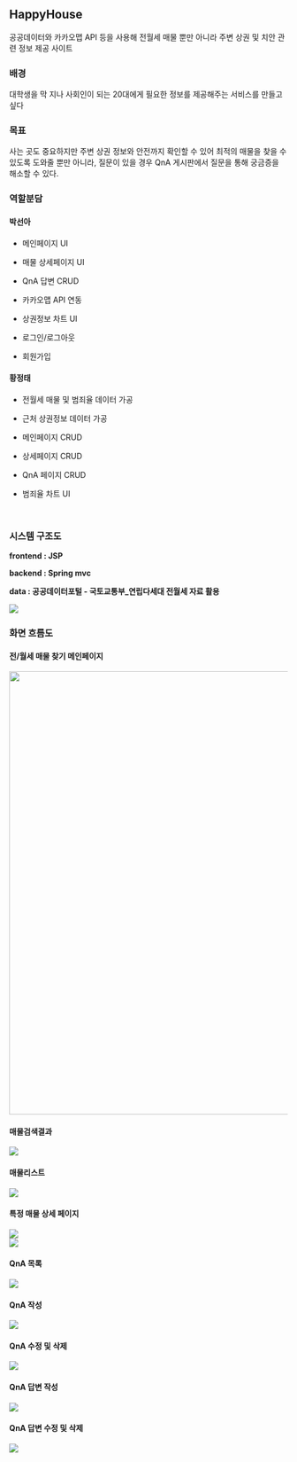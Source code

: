 ## HappyHouse

공공데이터와 카카오맵 API 등을 사용해 전월세 매물 뿐만 아니라 주변 상권 및 치안 관련 정보 제공 사이트



### 배경

대학생을 막 지나 사회인이 되는 20대에게 필요한 정보를 제공해주는 서비스를 만들고 싶다



### 목표

사는 곳도 중요하지만 주변 상권 정보와 안전까지 확인할 수 있어 최적의 매물을 찾을 수 있도록 도와줄 뿐만 아니라, 질문이 있을 경우 QnA 게시판에서 질문을 통해 궁금증을 해소할 수 있다.

### 역할분담

#### 박선아 

- 메인페이지 UI

- 매물 상세페이지 UI

- QnA 답변 CRUD

- 카카오맵 API 연동
- 상권정보 차트 UI

- 로그인/로그아웃

- 회원가입


#### 황정태

- 전월세 매물 및 범죄율 데이터 가공 

- 근처 상권정보 데이터 가공

- 메인페이지 CRUD

- 상세페이지 CRUD

- QnA 페이지 CRUD

- 범죄율 차트 UI

<br/>

### 시스템 구조도
**frontend : JSP**

**backend : Spring mvc** 

**data : 공공데이터포털 - 국토교통부_연립다세대 전월세 자료 활용**

<img src="./images/시스템구조도.png">

<br/>

### 화면 흐름도

#### 전/월세 매물 찾기 메인페이지

<img src="./images/메인페이지.jpg" width="800px">
<br/>


#### 매물검색결과 

<img src="./images/매물리스트.jpg" >
<br/>


#### 매물리스트

<img src="./images/매물리스트.jpg">
<br/>


#### 특정 매물 상세 페이지

<img src="./images/상세페이지.jpg" >
<br/>
<img src="./images/매물검색결과.jpg">
<br/>


#### QnA 목록

<img src="./images/QnA게시글목록.jpg">
<br/>


#### QnA 작성

<img src="./images/QnA작성.jpg">
<br/>


#### QnA 수정 및 삭제

<img src="./images/QnA수정삭제.jpg">
<br/>


#### QnA 답변 작성

<img src="./images/QnA답변작성.jpg">
<br/>


#### QnA 답변 수정 및 삭제

<img src="./images/QnA게시글목록.jpg">
<br/>

